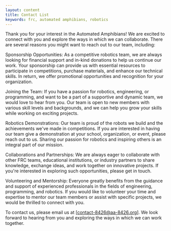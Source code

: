 ```yaml
---
layout: content
title: Contact List
keywords: frc, automated amphibians, robotics
---
```


Thank you for your interest in the Automated Amphibians! We are excited to connect with you and explore the ways in which we can collaborate. There are several reasons you might want to reach out to our team, including:

Sponsorship Opportunities: As a competitive robotics team, we are always looking for financial support and in-kind donations to help us continue our work. Your sponsorship can provide us with essential resources to participate in competitions, purchase materials, and enhance our technical skills. In return, we offer promotional opportunities and recognition for your organization.

Joining the Team: If you have a passion for robotics, engineering, or programming, and want to be a part of a supportive and dynamic team, we would love to hear from you. Our team is open to new members with various skill levels and backgrounds, and we can help you grow your skills while working on exciting projects.

Robotics Demonstrations: Our team is proud of the robots we build and the achievements we've made in competitions. If you are interested in having our team give a demonstration at your school, organization, or event, please reach out to us. Sharing our passion for robotics and inspiring others is an integral part of our mission.

Collaborations and Partnerships: We are always eager to collaborate with other FRC teams, educational institutions, or industry partners to share knowledge, exchange ideas, and work together on innovative projects. If you're interested in exploring such opportunities, please get in touch.

Volunteering and Mentorship: Everyone greatly benefits from the guidance and support of experienced professionals in the fields of engineering, programming, and robotics. If you would like to volunteer your time and expertise to mentor our team members or assist with specific projects, we would be thrilled to connect with you.

To contact us, please email us at [contact-8426@aa-8426.org]. We look forward to hearing from you and exploring the ways in which we can work together.
